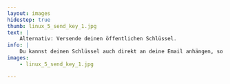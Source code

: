```yaml
---
layout: images
hidestep: true
thumb: linux_5_send_key_1.jpg
text: |
    Alternativ: Versende deinen öffentlichen Schlüssel.
info: |
    Du kannst deinen Schlüssel auch direkt an deine Email anhängen, so dass dieser direkt von dem Empfänger importiert werden kann, damit dieser dir verschlüsselte Emails schicken kann.
images:
    - linux_5_send_key_1.jpg

---
```

